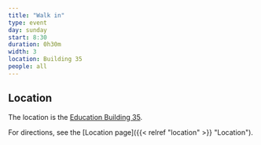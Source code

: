 ```yaml
---
title: "Walk in"
type: event
day: sunday
start: 8:30
duration: 0h30m
width: 3
location: Building 35
people: all
---
```

## Location
The location is the [Education Building 35](https://map.tudelftcampus.nl/poi/education-building-35/).

For directions, see the [Location page]({{< relref "location" >}} "Location").